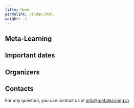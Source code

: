 ```yaml
---
title: Home
permalink: /index.html
weight: -1
---
```


## Meta-Learning

## Important dates

## Organizers


## Contacts

For any question, you can contact us at <info@metalearning.io>
